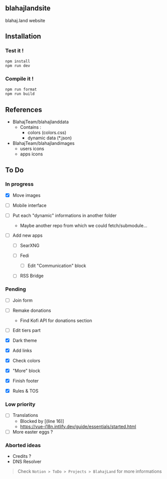 blahajlandsite
---
blahaj.land website

## Installation

### Test it !

```bash
npm install
npm run dev
```

### Compile it !

```bash
npm run format
npm run build
```

## References

- BlahajTeam/blahajlanddata
  - Contains :
    - colors (colors.css)
    - dynamic data (*.json)
- BlahajTeam/blahajlandimages
  - users icons
  - apps icons

## To Do

### In progress

- [x] Move images
- [ ] Mobile interface
- [ ] Put each "dynamic" informations in another folder
    - Maybe another repo from which we could fetch/submodule...

- [ ] Add new apps
    - [ ] SearXNG
    - [ ] Fedi
        - [ ] Edit "Communication" block
    - [ ] RSS Bridge


### Pending
- [ ] Join form
- [ ] Remake donations
    - Find Kofi API for donations section
- [ ] Edit tiers part

- [x] Dark theme
- [x] Add links
- [x] Check colors
- [x] "More" block
- [x] Finish footer
- [x] Rules & TOS

### Low priority
- [ ] Translations
    - Blocked by [(line 16)]
    - https://vue-i18n.intlify.dev/guide/essentials/started.html
- [ ] More easter eggs ?

### Aborted ideas
- Credits ?
- DNS Resolver


> Check `Notion > ToDo > Projects > BlahajLand` for more informations